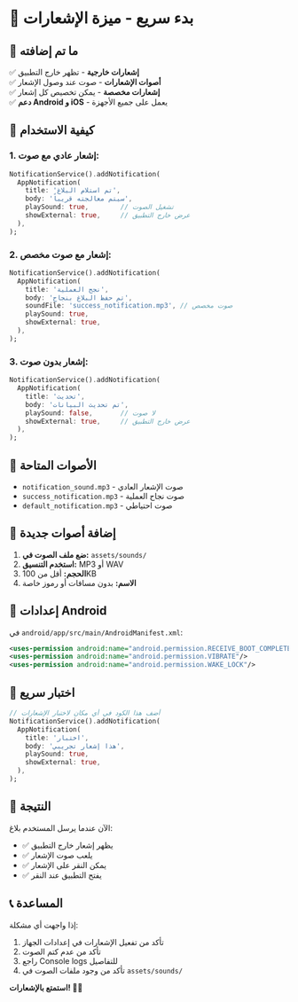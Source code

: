 # 🚀 بدء سريع - ميزة الإشعارات

## 📱 ما تم إضافته

✅ **إشعارات خارجية** - تظهر خارج التطبيق  
✅ **أصوات الإشعارات** - صوت عند وصول الإشعار  
✅ **إشعارات مخصصة** - يمكن تخصيص كل إشعار  
✅ **دعم Android و iOS** - يعمل على جميع الأجهزة  

## 🎯 كيفية الاستخدام

### **1. إشعار عادي مع صوت:**
```dart
NotificationService().addNotification(
  AppNotification(
    title: 'تم استلام البلاغ',
    body: 'سيتم معالجته قريباً',
    playSound: true,        // تشغيل الصوت
    showExternal: true,     // عرض خارج التطبيق
  ),
);
```

### **2. إشعار مع صوت مخصص:**
```dart
NotificationService().addNotification(
  AppNotification(
    title: 'نجح العملية',
    body: 'تم حفظ البلاغ بنجاح',
    soundFile: 'success_notification.mp3', // صوت مخصص
    playSound: true,
    showExternal: true,
  ),
);
```

### **3. إشعار بدون صوت:**
```dart
NotificationService().addNotification(
  AppNotification(
    title: 'تحديث',
    body: 'تم تحديث البيانات',
    playSound: false,       // لا صوت
    showExternal: true,     // عرض خارج التطبيق
  ),
);
```

## 🎵 الأصوات المتاحة

- `notification_sound.mp3` - صوت الإشعار العادي
- `success_notification.mp3` - صوت نجاح العملية  
- `default_notification.mp3` - صوت احتياطي

## 📁 إضافة أصوات جديدة

1. **ضع ملف الصوت في:** `assets/sounds/`
2. **استخدم التنسيق:** MP3 أو WAV
3. **الحجم:** أقل من 100KB
4. **الاسم:** بدون مسافات أو رموز خاصة

## 🔧 إعدادات Android

في `android/app/src/main/AndroidManifest.xml`:
```xml
<uses-permission android:name="android.permission.RECEIVE_BOOT_COMPLETED"/>
<uses-permission android:name="android.permission.VIBRATE"/>
<uses-permission android:name="android.permission.WAKE_LOCK"/>
```

## 🧪 اختبار سريع

```dart
// أضف هذا الكود في أي مكان لاختبار الإشعارات
NotificationService().addNotification(
  AppNotification(
    title: 'اختبار',
    body: 'هذا إشعار تجريبي',
    playSound: true,
    showExternal: true,
  ),
);
```

## 🎉 النتيجة

الآن عندما يرسل المستخدم بلاغ:
- ✅ يظهر إشعار خارج التطبيق
- ✅ يلعب صوت الإشعار
- ✅ يمكن النقر على الإشعار
- ✅ يفتح التطبيق عند النقر

## 📞 المساعدة

إذا واجهت أي مشكلة:
1. تأكد من تفعيل الإشعارات في إعدادات الجهاز
2. تأكد من عدم كتم الصوت
3. راجع Console logs للتفاصيل
4. تأكد من وجود ملفات الصوت في `assets/sounds/`

**استمتع بالإشعارات! 🎵📱**
